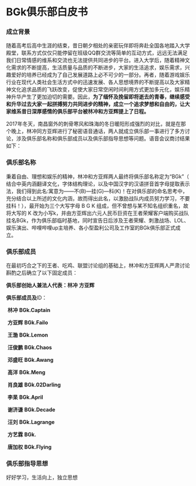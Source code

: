 # BGk俱乐部白皮书

### 成立背景

随着高考后高中生涯的结束，昔日朝夕相处的亲密玩伴即将奔赴全国各地踏入大学殿堂，联系方式仅仅只能停留在班级QQ群交流等简单的互动方式，远远无法满足我们日常情感的维系和交流也无法提供共同进步的平台。进入大学后，随着精神文化需求的不断提高，生活质量与品质的不断进步，大家的生活追求，娱乐需求，兴趣爱好的培养已经成为了自己发展道路上必不可少的一部分。再者，随着游戏娱乐行业在现代人类社会生活方式中的迅速发展、各人思想境界的不断提高以及大家精神文化追求品质的飞跃改变，促使大家日常空闲时间利用方式更加多元化，娱乐精神升华产生了更加迫切的需要。因此，**为了缅怀及挽留即将逝去的青春，继续感受和升华过去大家一起拼搏努力共同进步的精神，成立一个追求梦想和自由的，让大家维系昔日深厚感情的俱乐部平台被林冲和方亚辉提上了日程。**

2017年冬天，南昌窗外的刺骨寒风和珠海的冬日暖阳形成强烈的对比，就是在那个晚上，林冲同方亚辉进行了秘密语音通话，两人就成立俱乐部一事进行了多方讨论，涉及俱乐部名称和俱乐部成员以及俱乐部指导思想等问题。语音会议商讨结果如下：

### 俱乐部名称

秉着自由、理想和娱乐的精神，林冲和方亚辉两人最终将俱乐部名称定为“BGk”（
结合中英内涵翻译文化，字体结构理论，以及中国汉字的汉语拼音首字母提取表示法，我们得到此名:寓意为——不(B)—挂(G)—科(K)！在对俱乐部的命名思考中，充分结合以上所述的文化内涵，故而得出此名，以激励战队内成员努力学习，不要挂科！），最开始为三个大写字母 B G K 组成，但不曾想与某不知名组织重名，故将大写的 K 改为小写k，并由方亚辉出六元人民币巨资在王者荣耀客户端购买战队挂名BGk，作为俱乐部临时基地，同时宣告日后涉及王者荣耀、刺激战场、LOL、娱乐演出、哔哩哔哩up主培养、各小型盈利公司及工作室的BGk俱乐部正式成立。

### 俱乐部成员

在最初巧合之下的王者、吃鸡、联盟讨论组的基础上，林冲和方亚辉两人严肃讨论斟酌之后确立了以下固定成员：

**俱乐部创始人兼法人代表：林冲**  **方亚辉**

**俱乐部成员及**ID：

​       **林冲**   **BGk.Captain**

​       **方亚辉** **BGk.Failo**

​       **王渤**   **BGk.Lemon**

​       **汪俊鹏** **BGk.Chaos**  

​       **邓盛旺** **BGk.Awang**

​       **高洋**   **BGk.Meng**

​       **肖良雄** **BGk.02Darling**

​       **李杲**   **BGk.April**

​       **谢济谦** **BGk.Decade**

​       **汪刘**   **BGk.Lagrange**

​       **方艺霖** **BGk.**

​       **唐加权** **BGk.Flying**

### 俱乐部指导思想

好好学习，生活向上，独立思想